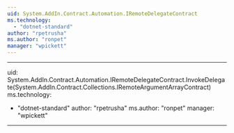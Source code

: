 ```yaml
---
uid: System.AddIn.Contract.Automation.IRemoteDelegateContract
ms.technology: 
  - "dotnet-standard"
author: "rpetrusha"
ms.author: "ronpet"
manager: "wpickett"
---
```


---
uid: System.AddIn.Contract.Automation.IRemoteDelegateContract.InvokeDelegate(System.AddIn.Contract.Collections.IRemoteArgumentArrayContract)
ms.technology: 
  - "dotnet-standard"
author: "rpetrusha"
ms.author: "ronpet"
manager: "wpickett"
---
